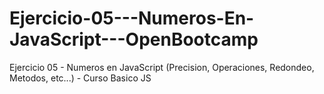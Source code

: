 # Ejercicio-05---Numeros-En-JavaScript---OpenBootcamp
Ejercicio 05 - Numeros en JavaScript (Precision, Operaciones, Redondeo, Metodos, etc...) - Curso Basico JS
